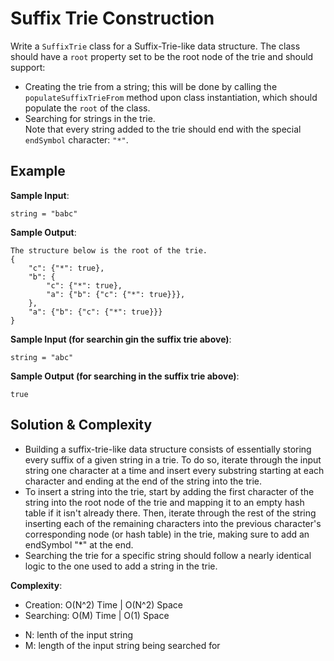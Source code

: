 # Suffix Trie Construction   
Write a `SuffixTrie` class for a Suffix-Trie-like data structure. The class should have a `root` property set to be the root node of the trie and should support:  
- Creating the trie from a string; this will be done by calling the `populateSuffixTrieFrom` method upon class instantiation, which should populate the `root` of the class.  
- Searching for strings in the trie.  
Note that every string added to the trie should end with the special `endSymbol` character: `"*"`.

## Example  
__Sample Input__:  
```
string = "babc"  
```

__Sample Output__:  
```
The structure below is the root of the trie.  
{
	"c": {"*": true},
	"b": {
		"c": {"*": true},
		"a": {"b": {"c": {"*": true}}},
	},
	"a": {"b": {"c": {"*": true}}}
}
```

__Sample Input (for searchin gin the suffix trie above)__:  
```
string = "abc"  
```

__Sample Output (for searching in the suffix trie above)__:  
```
true
```

## Solution & Complexity  
* Building a suffix-trie-like data structure consists of essentially storing every suffix of a given string in a trie. To do so, iterate through the input string one character at a time and insert every substring starting at each character and ending at the end of the string into the trie.  
* To insert a string into the trie, start by adding the first character of the string into the root node of the trie and mapping it to an empty hash table if it isn't already there. Then, iterate through the rest of the string inserting each of the remaining characters into the previous character's corresponding node (or hash table) in the trie, making sure to add an endSymbol "\*" at the end.  
* Searching the trie for a specific string should follow a nearly identical logic to the one used to add a string in the trie.  

__Complexity__:  
* Creation: O(N^2) Time | O(N^2) Space  
* Searching: O(M) Time | O(1) Space  

- N: lenth of the input string  
- M: length of the input string being searched for  